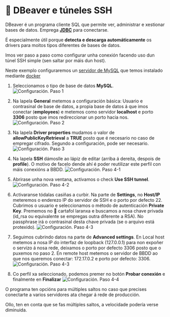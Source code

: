 # 🦫 DBeaver e túneles SSH

DBeaver é un programa cliente SQL que permite ver, administrar e xestionar bases de datos. Emprega **[JDBC](https://es.wikipedia.org/wiki/Java_Database_Connectivity)** para conectarse.

É especialmente útil porque **detecta e descarga automáticamente** os drivers para moitos tipos diferentes de bases de datos.

Imos ver paso a paso como configurar unha conexión facendo uso dun túnel SSH simple (sen saltar por máis dun host).

Neste exemplo configuraremos un [servidor de MySQL](docker-1-my-maria.md) que temos instalado mediante [docker](docker-0-base-simple.md)

1. Seleccionamos o tipo de base de datos **MySQL**.
![Configuración. Paso 1](images/dbeaver/paso1-lista-bbdd.png "DBeaver")

2. Na lapela **General** metemos a configuración básica: Usuario e contrasinal de base de datos, a propia base de datos á que imos conectar (**employees**) e metemos como servidor **localhost** e porto **3306** posto que imos redireccionar un porto hacia nos.
![Configuración. Paso 2](images/dbeaver/paso2-datos-xerais.png "DBeaver")

3. Na lapela **Driver properties** mudamos o valor de **allowPublicKeyRetrieval** a **TRUE** posto que é necesario no caso de empregar cifrado. Segundo a configuración, pode ser necesario.
![Configuración. Paso 3](images/dbeaver/paso3-chave.png "DBeaver")

4. Na lapela **SSH** dámoslle ao lápiz de editar (arriba á dereita, despois de **profile**). O motivo de facelo dende ahí é poder reutilizar este perfil con máis conexións a BBDD.
![Configuración. Paso 4-1](images/dbeaver/paso4-1-perfil-ssh.png "DBeaver")

5. Abrirase unha nova ventana, activamos o check **Use SSH tunnel**.
![Configuración. Paso 4-2](images/dbeaver/paso4-2-engadir-perfil-ssh.png "DBeaver")

6. Activaranse tódalas casiñas a curbir. Na parte de **Settings**, no **Host/IP** meteremos o enderezo IP do servidor de SSH e o porto por defecto 22. Cubrimos o usuario e seleccionamos o método de autenticación **Private Key**. Prememos no 📁 cartafol laranxa e buscamos a nosa chave privada (id_rsa ou equivalente se empregas outra diferente a RSA). No passphrase irá o contrasinal desta chave privada (se o arquivo está protexido).
![Configuración. Paso 4-3](images/dbeaver/paso4-3-datos-perfil.png "DBeaver")

7. Seguimos cubrindo datos na parte de **Advanced settings**. En Local host metemos a nosa IP do interfaz de loopback (127.0.0.1) para non expoñer o servizo á nosa rede, deixamos o porto por defecto 3306 posto que o puxemos no paso 2. En remote host metemos o servidor de BBDD ao que nos queremos conectar: 172.17.0.2 e porto por defecto: 3306.
![Configuración. Paso 4-3](images/dbeaver/paso4-3-datos-perfil.png "DBeaver")

7. Co perfil xa seleccionado, podemos premer no botón **Probar conexión** e finalmente en **Finalizar**
![Configuración. Paso 4-4](images/dbeaver/paso4-4-perfil-seccionado.png "DBeaver")

O programa ten opcións para múltiples saltos no caso que precises conectarte a varios servidores ata chegar á rede de producción.

Ollo, ten en conta que se fas múltiples saltos, a velocidade podería verse diminuida.
